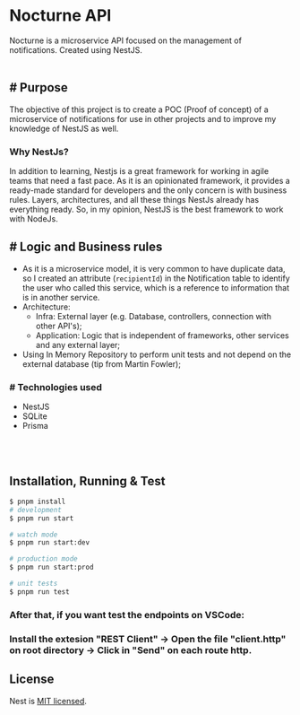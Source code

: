 # Nocturne API

Nocturne is a microservice API focused on the management of notifications. Created using NestJS.
<br /><br />

## # Purpose

The objective of this project is to create a POC (Proof of concept) of a microservice of notifications for use in other projects and to improve my knowledge of NestJS as well.

### Why NestJs?

In addition to learning, Nestjs is a great framework for working in agile teams that need a fast pace. As it is an opinionated framework, it provides a ready-made standard for developers and the only concern is with business rules. Layers, architectures, and all these things NestJs already has everything ready. So, in my opinion, NestJS is the best framework to work with NodeJs.

## # Logic and Business rules

- As it is a microservice model, it is very common to have duplicate data, so I created an attribute (`recipientId`) in the Notification table to identify the user who called this service, which is a reference to information that is in another service.
- Architecture:
  - Infra: External layer (e.g. Database, controllers, connection with other API's);
  - Application: Logic that is independent of frameworks, other services and any external layer;
- Using In Memory Repository to perform unit tests and not depend on the external database (tip from Martin Fowler);
### # Technologies used

- NestJS
- SQLite
- Prisma

<br /><br />

## Installation, Running & Test

```bash
$ pnpm install
# development
$ pnpm run start

# watch mode
$ pnpm run start:dev

# production mode
$ pnpm run start:prod

# unit tests
$ pnpm run test
```

<h3>After that, if you want test the endpoints on VSCode:<br /></h3>
<h3>Install the extesion "REST Client" -> Open the file "client.http" on root directory -> Click in "Send" on each route http.</h3>

## License

Nest is [MIT licensed](LICENSE).
